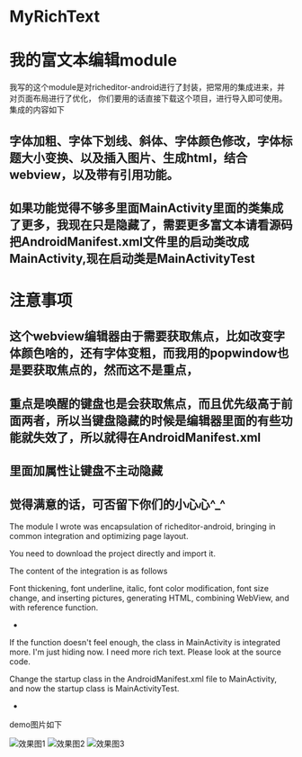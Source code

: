 # MyRichText
我的富文本编辑module
=========
我写的这个module是对richeditor-android进行了封装，把常用的集成进来，并对页面布局进行了优化，
你们要用的话直接下载这个项目，进行导入即可使用。
集成的内容如下

字体加粗、字体下划线、斜体、字体颜色修改，字体标题大小变换、以及插入图片、生成html，结合webview，以及带有引用功能。
--

如果功能觉得不够多里面MainActivity里面的类集成了更多，我现在只是隐藏了，需要更多富文本请看源码
把AndroidManifest.xml文件里的启动类改成MainActivity,现在启动类是MainActivityTest
--

注意事项
==
这个webview编辑器由于需要获取焦点，比如改变字体颜色啥的，还有字体变粗，而我用的popwindow也是要获取焦点的，然而这不是重点，
--
重点是唤醒的键盘也是会获取焦点，而且优先级高于前面两者，所以当键盘隐藏的时候是编辑器里面的有些功能就失效了，所以就得在AndroidManifest.xml
--
里面加属性让键盘不主动隐藏
--
觉得满意的话，可否留下你们的小心心^_^
--

The module I wrote was encapsulation of richeditor-android, bringing in common integration and optimizing page layout.

You need to download the project directly and import it.

The content of the integration is as follows



Font thickening, font underline, italic, font color modification, font size change, and inserting pictures, generating HTML, combining WebView, and with reference function.

-



If the function doesn't feel enough, the class in MainActivity is integrated more. I'm just hiding now. I need more rich text. Please look at the source code.

Change the startup class in the AndroidManifest.xml file to MainActivity, and now the startup class is MainActivityTest.

-


demo图片如下

![效果图1](https://github.com/oyd5201/MyProject/raw/master/images/xgt1.png)
![效果图2](https://github.com/oyd5201/MyProject/raw/master/images/xgt2.png)
![效果图3](https://github.com/oyd5201/MyProject/raw/master/images/xgt3.png)
